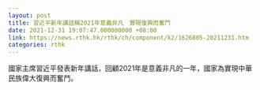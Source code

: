 ```yaml
---
layout: post
title: 習近平新年講話稱2021年意義非凡　實現復興而奮鬥
date: 2021-12-31 19:07:47.000000000 +08:00
link: https://news.rthk.hk/rthk/ch/component/k2/1626805-20211231.htm
categories: rthk
---
```


國家主席習近平發表新年講話，回顧2021年是意義非凡的一年，國家為實現中華民族偉大復興而奮鬥。
